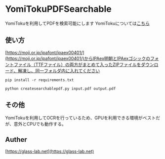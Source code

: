 # YomiTokuPDFSearchable
YomiTokuを利用してPDFを検索可能にします
YomiTokuについては[こちら](https://github.com/kotaro-kinoshita/yomitoku)

## 使い方
[https://moji.or.jp/ipafont/ipaex00401/](https://moji.or.jp/ipafont/ipaex00401/)からIPAex明朝とIPAexゴシックのフォントファイル（TTFファイル）の両方がまとめて入ったZIPファイルをダウンロード、解凍し、同一フォルダ内に入れてください
```
pip install -r requirements.txt
```
```
python createsearchablepdf.py input.pdf output.pdf
```

## その他
YomiTokuを利用してOCRを行っているため、GPUを利用できる環境がベストだが、意外とCPUでも動作する。
## Auther
[https://glass-lab.net](https://glass-lab.net)
